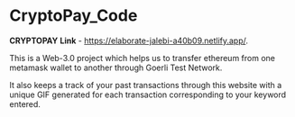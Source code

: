# CryptoPay_Code
**CRYPTOPAY**
**Link** - https://elaborate-jalebi-a40b09.netlify.app/.

This is a Web-3.0 project which helps us to transfer ethereum from one metamask wallet to another through Goerli Test
Network.

It also keeps a track of your past transactions through this website with a unique GIF generated for each transaction
corresponding to your keyword entered.

